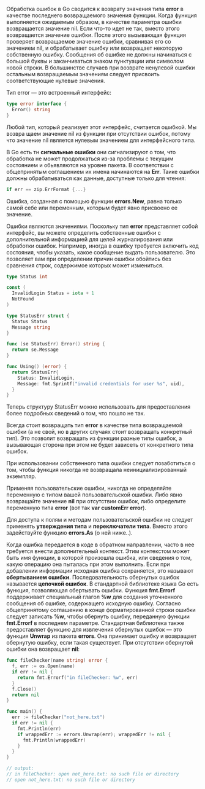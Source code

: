 Обработка ошибок в Go сводится к возврату значения типа **error** в качестве последнего возвращаемого значения функции. Когда функция выполняется ожидаемым образом, в качестве параметра ошибки возвращается значение nil. Если что-то идет не так, вместо этого возвращается значение ошибки. После этого вызывающая функция проверяет возвращаемое значение ошибки, сравнивая его со значением nil, и об­рабатывает ошибку или возвращает некоторую собственную ошибку. Сообщения об ошибке не должны начинаться с большой буквы и заканчиваться знаком пунктуации или символом новой строки. В большинстве случаев при воз­врате ненулевой ошибки остальным возвращаемым значениям следует присвоить соответствующие нулевые значения.

Тип error — это встроенный интерфейс:
``` go
type error interface {
  Error() string
}
```
Любой тип, который реализует этот интерфейс, считается ошибкой. Мы возвра­ щаем значение nil из функции при отсутствии ошибок, потому что значение nil является нулевым значением для интерфейсного типа.

В Go есть тн **сигнальные ошибки**  они сигнализируют о том, что обработка не может продолжаться из-за проблемы с текущим состоянием и обьявляются на уровне пакета. В соответствии с общепринятым
соглашением их имена начинаются на **Err**.  Таике ошибки должны обрабатываться как данные, доступные только для чтения:
``` go
if err == zip.ErrFormat {...}
```

Oшибка, созданная с помощью функции **errors.New**, равна только самой себе или переменным, которым будет явно присвоено ее значение.

Ошибки являются значениями. Поскольку тип **error** представляет собой интерфейс, вы можете определить собственные ошибки с дополнительной информацией для целей журналиро­вания или обработки ошибок. Например, иногда в ошибку требуется включить
код состояния, чтобы указать, какое сообщение выдать пользователю. Это по­зволяет вам при определении причин ошибки обойтись без сравнения строк, содержимое которых может измениться.
``` go
type Status int

const (
  InvalidLogin Status = iota + 1
  NotFound
)

type StatusErr struct {
  Status Status
  Message string
}

func (se StatusErr) Error() string {
  return se.Message
}

func Using() (error) {
  return StatusErr{
    Status: InvalidLogin,
    Message: fmt.Sprintf("invalid credentials for user %s", uid),
  }
}

```
Теперь структуру StatusErr можно использовать для предоставления более подробных сведений о том, что пошло не так.

Всегда стоит возвращать тип **error** в качестве типа возвращаемой ошибки (а не свой, но в других случаях стоит возвращать конкретный тип). Это позволит
возвращать из функции разные типы ошибок, а вызывающая сторона при этом не будет зависеть от конкретного типа ошибок.

При использовании собственного типа ошибки следует позаботиться о том, чтобы функция никогда не возвращала неинициализированный экземпляр.

Применяя пользовательские ошибки, никогда не определяйте переменную с типом вашей пользовательской ошибки. Либо явно возвращайте значе­ние **nil** при отсутствии ошибок, либо определите переменную типа **error** (вот так **var customErr error**).

Для доступа к полям и методам пользовательской ошибки не следует применять **утверждения типа** и **переключатели типа**. Вместо этого задействуйте функцию **errors.As** (о ней ниже..).

Когда ошибка передается в коде в обратном направлении, часто в нее требуется внести дополнительный контекст. Этим контекстом может быть имя функции, в которой произошла ошибка, или сведения о том, какую операцию она пыталась при этом выполнить. Если при добавлении информации исходная ошибка со­храняется, это называют **обертыванием ошибки**. Последовательность обернутых ошибок называется **цепочкой ошибок**. В стандартной библиотеке языка Go есть функция, позволяющая обертывать
ошибки. Функция **fmt.Errorf** поддерживает специ­альный глагол **%w** для создания уточненного сообщения об ошибке, содержащего исходную ошибку. Согласно общепринятому соглашению в конце форматирован­ной строки ошибки следует записать **%w**, чтобы обернуть ошибку, переданную функции **fmt.Errorf** в последнем параметре.
Стандартная библиотека также предоставляет функцию для извлечения обер­нутых ошибок — это функция **Unwrap** из пакета **errors**. Она принимает ошибку и возвращает обернутую ошибку, если такая существует. При отсутствии обер­нутой ошибки она возвращает **nil**:
``` go
func fileChecker(name string) error {
  f, err := os.Open(name)
  if err != nil {
    return fmt.Errorf("in fileChecker: %w", err)
  }
  f.Close()
  return nil
}

func main() {
  err := fileChecker("not_here.txt")
  if err != nil {
    fmt.Println(err)
    if wrappedErr := errors.Unwrap(err); wrappedErr != nil {
      fmt.Println(wrappedErr)
    }
  }
}

// output:
// in fileChecker: open not_here.txt: no such file or directory
// open not_here.txt: no such file or directory
```
